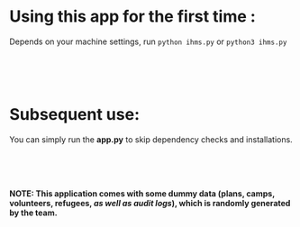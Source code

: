 # Using this app for the first time :
Depends on your machine settings, run
`python ihms.py` or `python3 ihms.py`

</br>
</br>
</br>

# Subsequent use: 
You can simply run the **app.py** to skip dependency checks and installations.

</br>
</br>
</br>

**NOTE: This application comes with some dummy data (plans, camps, volunteers, refugees, _as well as audit logs_), which is randomly generated by the team.**